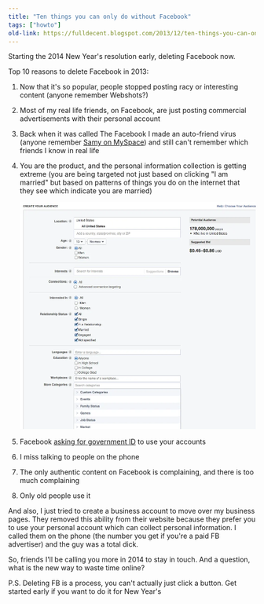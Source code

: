 ```yaml
---
title: "Ten things you can only do without Facebook"
tags: ["howto"]
old-link: https://fulldecent.blogspot.com/2013/12/ten-things-you-can-only-do-without.html
---
```


Starting the 2014 New Year's resolution early, deleting Facebook now.

Top 10 reasons to delete Facebook in 2013:

1. Now that it's so popular, people stopped posting racy or interesting content (anyone remember Webshots?)

2. Most of my real life friends, on Facebook, are just posting commercial advertisements with their personal account

3. Back when it was called The Facebook I made an auto-friend virus (anyone remember <a href="https://en.wikipedia.org/wiki/Samy_(computer_worm)" target="_blank">Samy&nbsp;on MySpace</a>) and still can't remember which friends I know in real life

4. You are the product, and the personal information collection is getting extreme (you are being targeted not just based on clicking "I am married" but based on patterns of things you do on the internet that they see which indicate you are married)

   ![Facebook data collection](/assets/images/2013-12-17-life-without-facebook.webp)

5. Facebook <a href="https://www.facebook.com/help/385569904840341" target="_blank">asking for government ID</a> to use your accounts
6. I miss talking to people on the phone
7. The only authentic content on Facebook is complaining, and there is too much complaining
8. Only old people use it

And also, I just tried to create a business account to move over my business pages. They removed this ability from their website because they prefer you to use your personal account which can collect personal information. I called them on the phone (the number you get if you're a paid FB advertiser) and the guy was a total dick.

So, friends I'll be calling you more in 2014 to stay in touch. And a question, what is the new way to waste time online?

P.S. Deleting FB is a process, you can't actually just click a button. Get started early if you want to do it for New Year's
